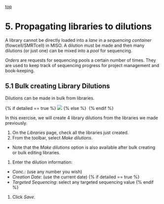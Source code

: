 <a name="props2" href="#" id="toplink">top</a>

# 5. Propagating libraries to dilutions

A library cannot be directly loaded into a _lane_ in a _sequencing container_
(flowcell/SMRTcell) in MISO. A dilution must be made and then many dilutions
(or just one) can be mixed into a _pool_ for sequencing.

_Orders_ are requests for sequencing pools a certain number of times. They are
used to keep track of sequencing progress for project management and book-keeping.

## 5.1 Bulk creating Library Dilutions
Dilutions can be made in bulk from libraries.

{% if detailed == true %}
<img src="pics/flow-dilution.svg"/>
{% else %}
<img srg="pics/plain-flow-dilution.svg"/>
{% endif %}

In this exercise, we will create 4 library dilutions from the libraries we
made previously.

1. On the _Libraries_ page, check all the libraries just created.
1. From the toolbar, select _Make dilutions_.
  * Note that the _Make dilutions_ option is also available after bulk creating
or bulk editing libraries.
1. Enter the dilution information:
  * _Conc._: (use any number you wish)
  * _Creation Date_: (use the current date)
{% if detailed == true %}
  * _Targeted Sequencing_: select any targeted sequencing value
{% endif %}
1. Click _Save_.

